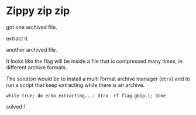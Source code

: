 # Zippy zip zip

got one archived file.

extract it.

another archived file.

It looks like the flag will be inside a file that is compressed many times, in different archive formats.

The solution would be to install a multi format archive manager (`dtrx`) and to run a script that keep extracting while there is an archive.

```shell
while true; do echo extracting...; dtrx -rf flag.gbip.1; done
```

solved !
